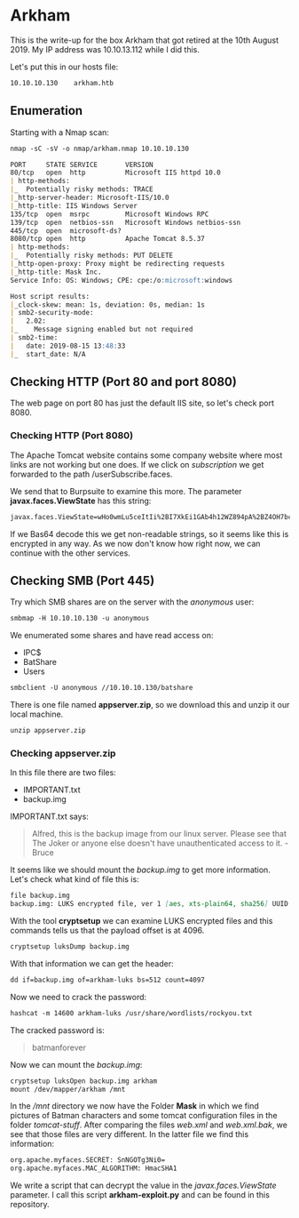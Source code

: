 # Arkham

This is the write-up for the box Arkham that got retired at the 10th August 2019.
My IP address was 10.10.13.112 while I did this.

Let's put this in our hosts file:
```markdown
10.10.10.130    arkham.htb
```

## Enumeration

Starting with a Nmap scan:

```markdown
nmap -sC -sV -o nmap/arkham.nmap 10.10.10.130
```

```markdown
PORT     STATE SERVICE       VERSION
80/tcp   open  http          Microsoft IIS httpd 10.0
| http-methods: 
|_  Potentially risky methods: TRACE
|_http-server-header: Microsoft-IIS/10.0
|_http-title: IIS Windows Server
135/tcp  open  msrpc         Microsoft Windows RPC
139/tcp  open  netbios-ssn   Microsoft Windows netbios-ssn
445/tcp  open  microsoft-ds?
8080/tcp open  http          Apache Tomcat 8.5.37
| http-methods: 
|_  Potentially risky methods: PUT DELETE
|_http-open-proxy: Proxy might be redirecting requests
|_http-title: Mask Inc.
Service Info: OS: Windows; CPE: cpe:/o:microsoft:windows

Host script results:
|_clock-skew: mean: 1s, deviation: 0s, median: 1s
| smb2-security-mode: 
|   2.02: 
|_    Message signing enabled but not required
| smb2-time: 
|   date: 2019-08-15 13:48:33
|_  start_date: N/A
```

## Checking HTTP (Port 80 and port 8080)

The web page on port 80 has just the default IIS site, so let's check port 8080.

### Checking HTTP (Port 8080)

The Apache Tomcat website contains some company website where most links are not working but one does.
If we click on _subscription_ we get forwarded to the path /userSubscribe.faces.

We send that to Burpsuite to examine this more. The parameter **javax.faces.ViewState** has this string:

```markdown
javax.faces.ViewState=wHo0wmLu5ceItIi%2BI7XkEi1GAb4h12WZ894pA%2BZ4OH7bco2jXEy1RcVjhMDN4sZB70KtDtngjDm0mNzA9qHjYerxo0jW7zu11SwN%2Ft3lVW5GSeZ1PEA3OZ3jFUE%3D
```

If we Bas64 decode this we get non-readable strings, so it seems like this is encrypted in any way. As we now don't know how right now, we can continue with the other services.

## Checking SMB (Port 445)

Try which SMB shares are on the server with the _anonymous_ user:

```markdown
smbmap -H 10.10.10.130 -u anonymous
```

We enumerated some shares and have read access on:
- IPC$
- BatShare
- Users

```markdown
smbclient -U anonymous //10.10.10.130/batshare
```

There is one file named **appserver.zip**, so we download this and unzip it our local machine.

```markdown
unzip appserver.zip
```

### Checking appserver.zip

In this file there are two files:
- IMPORTANT.txt
- backup.img

IMPORTANT.txt says:
> Alfred, this is the backup image from our linux server. Please see that The Joker or anyone else doesn't have unauthenticated access to it. - Bruce

It seems like we should mount the _backup.img_ to get more information. Let's check what kind of file this is:

```markdown
file backup.img
backup.img: LUKS encrypted file, ver 1 [aes, xts-plain64, sha256] UUID: d931ebb1-5edc-4453-8ab1-3d23bb85b38e
```

With the tool **cryptsetup** we can examine LUKS encrypted files and this commands tells us that the payload offset is at 4096.
```markdown
cryptsetup luksDump backup.img
```

With that information we can get the header:
```markdown
dd if=backup.img of=arkham-luks bs=512 count=4097
```

Now we need to crack the password:
```markdown
hashcat -m 14600 arkham-luks /usr/share/wordlists/rockyou.txt
```

The cracked password is:
> batmanforever

Now we can mount the _backup.img_:
```markdown
cryptsetup luksOpen backup.img arkham
mount /dev/mapper/arkham /mnt
```

In the _/mnt_ directory we now have the Folder **Mask** in which we find pictures of Batman characters and some tomcat configuration files in the folder _tomcat-stuff_.
After comparing the files _web.xml_ and _web.xml.bak_, we see that those files are very different. In the latter file we find this information:

```markdown
org.apache.myfaces.SECRET: SnNGOTg3Ni0=
org.apache.myfaces.MAC_ALGORITHM: HmacSHA1
```

We write a script that can decrypt the value in the _javax.faces.ViewState_ parameter. I call this script **arkham-exploit.py** and can be found in this repository.

